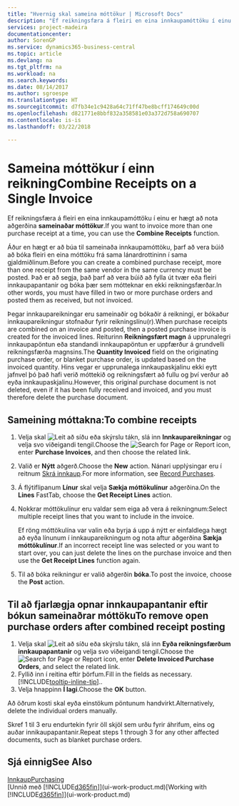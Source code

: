 ```yaml
---
title: "Hvernig skal sameina móttökur | Microsoft Docs"
description: "Ef reikningsfæra á fleiri en eina innkaupamóttöku í einu er hægt að nota aðgerðina sameinaðar móttökur."
services: project-madeira
documentationcenter: 
author: SorenGP
ms.service: dynamics365-business-central
ms.topic: article
ms.devlang: na
ms.tgt_pltfrm: na
ms.workload: na
ms.search.keywords: 
ms.date: 08/14/2017
ms.author: sgroespe
ms.translationtype: HT
ms.sourcegitcommit: d7fb34e1c9428a64c71ff47be8bcff174649c00d
ms.openlocfilehash: d821771e8bbf832a358581e03a372d758a690707
ms.contentlocale: is-is
ms.lasthandoff: 03/22/2018

---
```

# <a name="combine-receipts-on-a-single-invoice"></a><span data-ttu-id="f063f-103">Sameina móttökur í einn reikning</span><span class="sxs-lookup"><span data-stu-id="f063f-103">Combine Receipts on a Single Invoice</span></span>
<span data-ttu-id="f063f-104">Ef reikningsfæra á fleiri en eina innkaupamóttöku í einu er hægt að nota aðgerðina **sameinaðar móttökur**.</span><span class="sxs-lookup"><span data-stu-id="f063f-104">If you want to invoice more than one purchase receipt at a time, you can use the **Combine Receipts** function.</span></span>  

<span data-ttu-id="f063f-105">Áður en hægt er að búa til sameinaða innkaupamóttöku, þarf að vera búið að bóka fleiri en eina móttöku frá sama lánardrottininn í sama gjaldmiðlinum.</span><span class="sxs-lookup"><span data-stu-id="f063f-105">Before you can create a combined purchase receipt, more than one receipt from the same vendor in the same currency must be posted.</span></span> <span data-ttu-id="f063f-106">Það er að segja, það þarf að vera búið að fylla út tvær eða fleiri innkaupapantanir og bóka þær sem mótteknar en ekki reikningsfærðar.</span><span class="sxs-lookup"><span data-stu-id="f063f-106">In other words, you must have filled in two or more purchase orders and posted them as received, but not invoiced.</span></span>  

<span data-ttu-id="f063f-107">Þegar innkaupareikningar eru sameinaðir og bókaðir á reikningi, er bókaður innkaupareikningur stofnaður fyrir reikningslínu(r).</span><span class="sxs-lookup"><span data-stu-id="f063f-107">When purchase receipts are combined on an invoice and posted, then a posted purchase invoice is created for the invoiced lines.</span></span> <span data-ttu-id="f063f-108">Reiturinn **Reikningsfært magn** á upprunalegri innkaupapöntun eða standandi innkaupapöntun er uppfærður á grundvelli reikningsfærða magnsins.</span><span class="sxs-lookup"><span data-stu-id="f063f-108">The **Quantity Invoiced** field on the originating purchase order, or blanket purchase order, is updated based on the invoiced quantity.</span></span> <span data-ttu-id="f063f-109">Hins vegar er upprunalega innkaupaskjalinu ekki eytt jafnvel þó það hafi verið móttekið og reikningsfært að fullu og því verður að eyða innkaupaskjalinu.</span><span class="sxs-lookup"><span data-stu-id="f063f-109">However, this original purchase document is not deleted, even if it has been fully received and invoiced, and you must therefore delete the purchase document.</span></span>  

## <a name="to-combine-receipts"></a><span data-ttu-id="f063f-110">Sameining móttakna:</span><span class="sxs-lookup"><span data-stu-id="f063f-110">To combine receipts</span></span>  
1. <span data-ttu-id="f063f-111">Velja skal ![Leit að síðu eða skýrslu](media/ui-search/search_small.png "Leit að síðu eða skýrslu táknið") tákn, slá inn **Innkaupareikningar** og velja svo viðeigandi tengil.</span><span class="sxs-lookup"><span data-stu-id="f063f-111">Choose the ![Search for Page or Report](media/ui-search/search_small.png "Search for Page or Report icon") icon, enter **Purchase Invoices**, and then choose the related link.</span></span>  
2. <span data-ttu-id="f063f-112">Valið er **Nýtt** aðgerð.</span><span class="sxs-lookup"><span data-stu-id="f063f-112">Choose the **New** action.</span></span> <span data-ttu-id="f063f-113">Nánari upplýsingar eru í reitnum [Skrá innkaup](purchasing-how-record-purchases.md).</span><span class="sxs-lookup"><span data-stu-id="f063f-113">For more information, see [Record Purchases](purchasing-how-record-purchases.md).</span></span>  
3. <span data-ttu-id="f063f-114">Á flýtiflipanum **Línur** skal velja **Sækja móttökulínur** aðgerðina.</span><span class="sxs-lookup"><span data-stu-id="f063f-114">On the **Lines** FastTab, choose the **Get Receipt Lines** action.</span></span>  
4. <span data-ttu-id="f063f-115">Nokkrar móttökulínur eru valdar sem eiga að vera á reikningnum:</span><span class="sxs-lookup"><span data-stu-id="f063f-115">Select multiple receipt lines that you want to include in the invoice.</span></span>  

    <span data-ttu-id="f063f-116">Ef röng móttökulína var valin eða byrja á upp á nýtt er einfaldlega hægt að eyða línunum í innkaupareikningum og nota aftur aðgerðina **Sækja móttökulínur**.</span><span class="sxs-lookup"><span data-stu-id="f063f-116">If an incorrect receipt line was selected or you want to start over, you can just delete the lines on the purchase invoice and then use the **Get Receipt Lines** function again.</span></span>  
5. <span data-ttu-id="f063f-117">Til að bóka reikningur er valið aðgerðin **bóka**.</span><span class="sxs-lookup"><span data-stu-id="f063f-117">To post the invoice, choose the **Post** action.</span></span>  

## <a name="to-remove-open-purchase-orders-after-combined-receipt-posting"></a><span data-ttu-id="f063f-118">Til að fjarlægja opnar innkaupapantanir eftir bókun sameinaðrar móttöku</span><span class="sxs-lookup"><span data-stu-id="f063f-118">To remove open purchase orders after combined receipt posting</span></span>  
1. <span data-ttu-id="f063f-119">Velja skal ![Leit að síðu eða skýrslu](media/ui-search/search_small.png "Leit að síðu eða skýrslu táknið") tákn, slá inn **Eyða reikningsfærðum innkaupapantanir** og velja svo viðeigandi tengil.</span><span class="sxs-lookup"><span data-stu-id="f063f-119">Choose the ![Search for Page or Report](media/ui-search/search_small.png "Search for Page or Report icon") icon, enter **Delete Invoiced Purchase Orders**, and select the related link.</span></span>  
2. <span data-ttu-id="f063f-120">Fyllið inn í reitina eftir þörfum.</span><span class="sxs-lookup"><span data-stu-id="f063f-120">Fill in the fields as necessary.</span></span> [!INCLUDE[tooltip-inline-tip](includes/tooltip-inline-tip_md.md)]<span data-ttu-id="f063f-121">.</span><span class="sxs-lookup"><span data-stu-id="f063f-121">.</span></span>
3. <span data-ttu-id="f063f-122">Velja hnappinn **Í lagi**.</span><span class="sxs-lookup"><span data-stu-id="f063f-122">Choose the **OK** button.</span></span>  

<span data-ttu-id="f063f-123">Að öðrum kosti skal eyða einstökum pöntunum handvirkt.</span><span class="sxs-lookup"><span data-stu-id="f063f-123">Alternatively, delete the individual orders manually.</span></span>

<span data-ttu-id="f063f-124">Skref 1 til 3 eru endurtekin fyrir öll skjöl sem urðu fyrir áhrifum, eins og auðar innikaupapantanir.</span><span class="sxs-lookup"><span data-stu-id="f063f-124">Repeat steps 1 through 3 for any other affected documents, such as blanket purchase orders.</span></span>

## <a name="see-also"></a><span data-ttu-id="f063f-125">Sjá einnig</span><span class="sxs-lookup"><span data-stu-id="f063f-125">See Also</span></span>  
[<span data-ttu-id="f063f-126">Innkaup</span><span class="sxs-lookup"><span data-stu-id="f063f-126">Purchasing</span></span>](purchasing-manage-purchasing.md)  
<span data-ttu-id="f063f-127">[Unnið með [!INCLUDE[d365fin](includes/d365fin_md.md)]](ui-work-product.md)</span><span class="sxs-lookup"><span data-stu-id="f063f-127">[Working with [!INCLUDE[d365fin](includes/d365fin_md.md)]](ui-work-product.md)</span></span>

